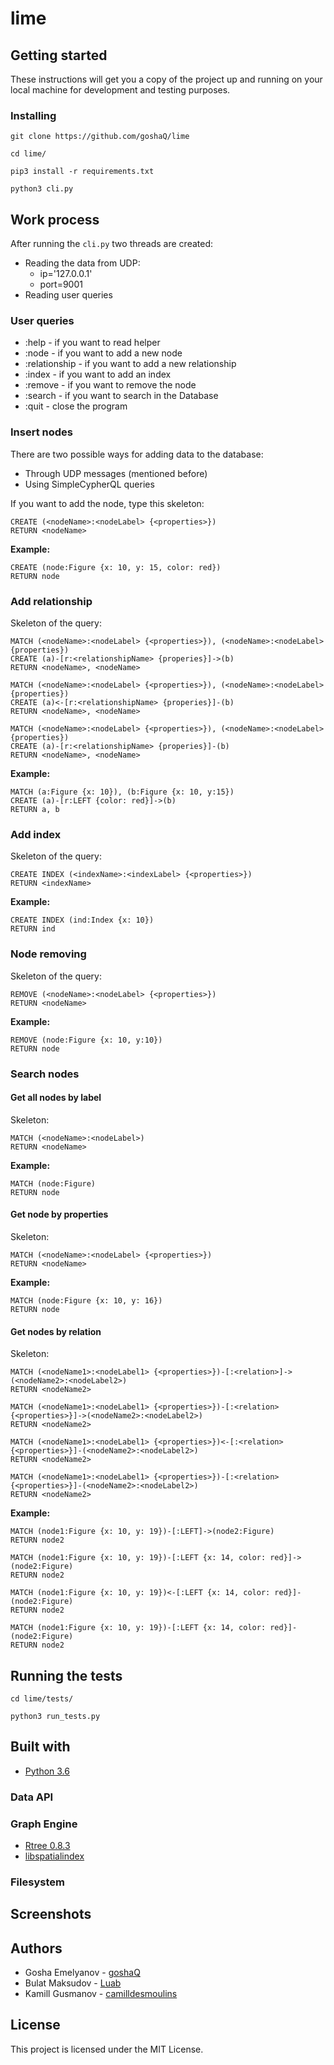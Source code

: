# lime

## Getting started
These instructions will get you a copy of the project up and running on your local machine for development and testing purposes.

### Installing
```
git clone https://github.com/goshaQ/lime

cd lime/

pip3 install -r requirements.txt

python3 cli.py
```

## Work process
After running the `cli.py` two threads are created:
- Reading the data from UDP:
    - ip='127.0.0.1' 
    - port=9001
- Reading user queries

### User queries
- :help - if you want to read helper
- :node - if you want to add a new node
- :relationship - if you want to add a new relationship
- :index - if you want to add an index
- :remove - if you want to remove the node
- :search - if you want to search in the Database
- :quit - close the program

### Insert nodes
There are two possible ways for adding data to the database:
- Through UDP messages (mentioned before)
- Using SimpleCypherQL queries

If you want to add the node, type this skeleton:
```
CREATE (<nodeName>:<nodeLabel> {<properties>}) 
RETURN <nodeName>
```
**Example:** 
```
CREATE (node:Figure {x: 10, y: 15, color: red}) 
RETURN node
```

### Add relationship
Skeleton of the query:
```
MATCH (<nodeName>:<nodeLabel> {<properties>}), (<nodeName>:<nodeLabel> {properties}) 
CREATE (a)-[r:<relationshipName> {properies}]->(b) 
RETURN <nodeName>, <nodeName>

MATCH (<nodeName>:<nodeLabel> {<properties>}), (<nodeName>:<nodeLabel> {properties}) 
CREATE (a)<-[r:<relationshipName> {properies}]-(b) 
RETURN <nodeName>, <nodeName>

MATCH (<nodeName>:<nodeLabel> {<properties>}), (<nodeName>:<nodeLabel> {properties}) 
CREATE (a)-[r:<relationshipName> {properies}]-(b) 
RETURN <nodeName>, <nodeName>
```

**Example:** 
```
MATCH (a:Figure {x: 10}), (b:Figure {x: 10, y:15})
CREATE (a)-[r:LEFT {color: red}]->(b) 
RETURN a, b
```

### Add index
Skeleton of the query:
```
CREATE INDEX (<indexName>:<indexLabel> {<properties>}) 
RETURN <indexName>
```

**Example:**
```
CREATE INDEX (ind:Index {x: 10}) 
RETURN ind
```

### Node removing
Skeleton of the query:
```
REMOVE (<nodeName>:<nodeLabel> {<properties>}) 
RETURN <nodeName>
```

**Example:**
```
REMOVE (node:Figure {x: 10, y:10}) 
RETURN node
```

### Search nodes
#### Get all nodes by label
Skeleton:
```
MATCH (<nodeName>:<nodeLabel>) 
RETURN <nodeName>
```

**Example:**
```
MATCH (node:Figure) 
RETURN node
```

#### Get node by properties
Skeleton:
```
MATCH (<nodeName>:<nodeLabel> {<properties>}) 
RETURN <nodeName>
```

**Example:**
```
MATCH (node:Figure {x: 10, y: 16}) 
RETURN node
```

#### Get nodes by relation
Skeleton:
```
MATCH (<nodeName1>:<nodeLabel1> {<properties>})-[:<relation>]->(<nodeName2>:<nodeLabel2>) 
RETURN <nodeName2>

MATCH (<nodeName1>:<nodeLabel1> {<properties>})-[:<relation> {<properties>}]->(<nodeName2>:<nodeLabel2>) 
RETURN <nodeName2>

MATCH (<nodeName1>:<nodeLabel1> {<properties>})<-[:<relation> {<properties>}]-(<nodeName2>:<nodeLabel2>) 
RETURN <nodeName2>

MATCH (<nodeName1>:<nodeLabel1> {<properties>})-[:<relation> {<properties>}]-(<nodeName2>:<nodeLabel2>) 
RETURN <nodeName2>
```

**Example:**
```
MATCH (node1:Figure {x: 10, y: 19})-[:LEFT]->(node2:Figure) 
RETURN node2

MATCH (node1:Figure {x: 10, y: 19})-[:LEFT {x: 14, color: red}]->(node2:Figure) 
RETURN node2

MATCH (node1:Figure {x: 10, y: 19})<-[:LEFT {x: 14, color: red}]-(node2:Figure) 
RETURN node2

MATCH (node1:Figure {x: 10, y: 19})-[:LEFT {x: 14, color: red}]-(node2:Figure) 
RETURN node2
```

## Running the tests
```
cd lime/tests/

python3 run_tests.py
```

## Built with
- [Python 3.6](https://www.python.org/downloads/release/python-360/)
### Data API

### Graph Engine
- [Rtree 0.8.3](https://pypi.org/project/Rtree/)
- [libspatialindex](http://libspatialindex.github.io/index.html)

### Filesystem

## Screenshots

## Authors
- Gosha Emelyanov - [goshaQ](https://github.com/goshaQ)
- Bulat Maksudov - [Luab](https://github.com/Luab) 
- Kamill Gusmanov - [camilldesmoulins](https://github.com/camilldesmoulins)

## License
This project is licensed under the MIT License.
